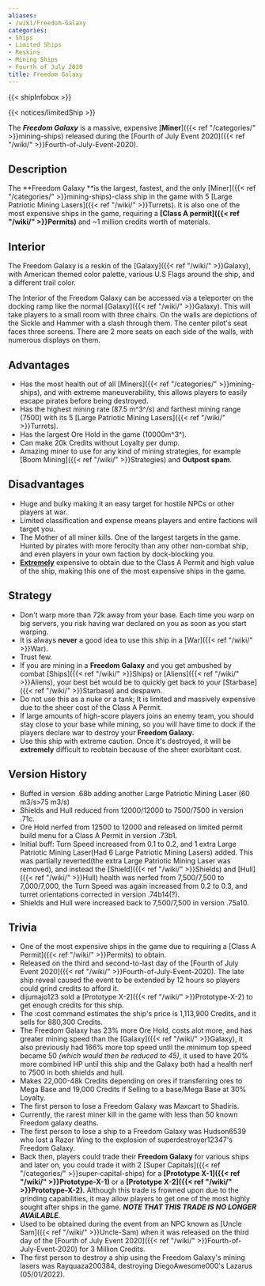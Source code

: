 ```yaml
---
aliases:
- /wiki/Freedom-Galaxy
categories:
- Ships
- Limited Ships
- Reskins
- Mining Ships
- Fourth of July 2020
title: Freedom Galaxy
---  
```


{{< shipInfobox >}}   

{{< notices/limitedShip >}} 

The **_Freedom Galaxy_** is a massive, expensive [**Miner**]({{< ref "/categories/" >}}mining-ships) released during the [Fourth of July Event 2020]({{< ref "/wiki/" >}}Fourth-of-July-Event-2020).

## Description

The **Freedom Galaxy **is the largest, fastest, and the only [Miner]({{< ref "/categories/" >}}mining-ships)-class ship in the game with 5 [Large Patriotic Mining Lasers]({{< ref "/wiki/" >}}Turrets). It is also one of the most expensive ships in the game, requiring a **[Class A permit]({{< ref "/wiki/" >}}Permits)** and ~1 million credits worth of materials.

## Interior

The Freedom Galaxy is a reskin of the [Galaxy]({{< ref "/wiki/" >}}Galaxy), with American themed color palette, various U.S Flags around the ship, and a different trail color.

The Interior of the Freedom Galaxy can be accessed via a teleporter on the docking ramp like the normal [Galaxy]({{< ref "/wiki/" >}}Galaxy). This will take players to a small room with three chairs. On the walls are depictions of the Sickle and Hammer with a slash through them. The center pilot's seat faces three screens. There are 2 more seats on each side of the walls, with numerous displays on them.

## Advantages

- Has the most health out of all [Miners]({{< ref "/categories/" >}}mining-ships), and with extreme maneuverability, this allows players to easily escape pirates before being destroyed.
- Has the highest mining rate (87.5 m^3^/s) and farthest mining range (7500) with its 5 [Large Patriotic Mining Lasers]({{< ref "/wiki/" >}}Turrets).
- Has the largest Ore Hold in the game (10000m^3^).
- Can make 20k Credits without Loyalty per dump.
- Amazing miner to use for any kind of mining strategies, for example [Boom Mining]({{< ref "/wiki/" >}}Strategies) and **Outpost spam**.

## Disadvantages

- Huge and bulky making it an easy target for hostile NPCs or other players at war.
- Limited classification and expense means players and entire factions will target you.
- The Mother of all miner kills. One of the largest targets in the game. Hunted by pirates with more ferocity than any other non-combat ship, and even players in your own faction by dock-blocking you.
- <u>**Extremely**</u> expensive to obtain due to the Class A Permit and high value of the ship, making this one of the most expensive ships in the game.

## Strategy

- Don't warp more than 72k away from your base. Each time you warp on big servers, you risk having war declared on you as soon as you start warping.
- It is always **never** a good idea to use this ship in a [War]({{< ref "/wiki/" >}}War).
- Trust few.
- If you are mining in a **Freedom Galaxy** and you get ambushed by combat [Ships]({{< ref "/wiki/" >}}Ships) or [Aliens]({{< ref "/wiki/" >}}Aliens), your best bet would be to quickly get back to your [Starbase]({{< ref "/wiki/" >}}Starbase) and despawn.
- Do not use this as a nuke or a tank; It is limited and massively expensive due to the sheer cost of the Class A Permit.
- If large amounts of high-score players joins an enemy team, you should stay close to your base while mining, so you will have time to dock if the players declare war to destroy your **Freedom Galaxy.**
- Use this ship with extreme caution. Once it's destroyed, it will be **extremely** difficult to reobtain because of the sheer exorbitant cost.

## Version History 

- Buffed in version .68b adding another Large Patriotic Mining Laser (60 m3/s>75 m3/s)
- Shields and Hull reduced from 12000/12000 to 7500/7500 in version .71c.
- Ore Hold nerfed from 12500 to 12000 and released on limited permit build menu for a Class A Permit in version .73b1.
- Initial buff: Turn Speed increased from 0.1 to 0.2, and 1 extra Large Patriotic Mining Laser(Had 6 Large Patriotic Mining Lasers) added. This was partially reverted(the extra Large Patriotic Mining Laser was removed), and instead the [Shield]({{< ref "/wiki/" >}}Shields) and [Hull]({{< ref "/wiki/" >}}Hull) health was nerfed from 7,500/7,500 to 7,000/7,000, the Turn Speed was again increased from 0.2 to 0.3, and turret orientations corrected in version .74b14(?).
- Shields and Hull were increased back to 7,500/7,500 in version .75a10.

## Trivia

- One of the most expensive ships in the game due to requiring a [Class A Permit]({{< ref "/wiki/" >}}Permits) to obtain.
- Released on the third and second-to-last day of the [Fourth of July Event 2020]({{< ref "/wiki/" >}}Fourth-of-July-Event-2020). The late ship reveal caused the event to be extended by 12 hours so players could grind credits to afford it.
- dijumajo123 sold a [Prototype X-2]({{< ref "/wiki/" >}}Prototype-X-2) to get enough credits for this ship.
- The :cost command estimates the ship's price is 1,113,900 Credits, and it sells for 880,300 Credits.
- The Freedom Galaxy has 23% more Ore Hold, costs alot more, and has greater mining speed than the [Galaxy]({{< ref "/wiki/" >}}Galaxy), it also previously had 166% more top speed until the minimum top speed became 50 _(which would then be reduced to 45)_, it used to have 20% more combined HP until this ship and the Galaxy both had a health nerf to 7500 in both shields and hull.
- Makes 22,000-48k Credits depending on ores if transferring ores to Mega Base and 19,000 Credits if Selling to a base/Mega Base at 30% Loyalty.
- The first person to lose a Freedom Galaxy was Maxcart to Shadiris.
- Currently, the rarest miner kill in the game with less than 50 known Freedom galaxy deaths.
- The first person to lose a ship to a Freedom Galaxy was Hudson6539 who lost a Razor Wing to the explosion of superdestroyer12347's Freedom Galaxy.
- Back then, players could trade their **Freedom Galaxy** for various ships and later on, you could trade it with 2 [Super Capitals]({{< ref "/categories/" >}}super-capital-ships) for a **[Prototype X-1]({{< ref "/wiki/" >}}Prototype-X-1)** or a **[Prototype X-2]({{< ref "/wiki/" >}}Prototype-X-2).** Although this trade is frowned upon due to the grinding capabilities, it may allow players to get one of the most highly sought after ships in the game. **_NOTE THAT THIS TRADE IS NO LONGER AVAILABLE_**.
- Used to be obtained during the event from an NPC known as [Uncle Sam]({{< ref "/wiki/" >}}Uncle-Sam) when it was released on the third day of the [Fourth of July Event 2020]({{< ref "/wiki/" >}}Fourth-of-July-Event-2020) for 3 Million Credits.
- The first person to destroy a ship using the Freedom Galaxy's mining lasers was Rayquaza200384, destroying DiegoAwesome000's Lazarus (05/01/2022).